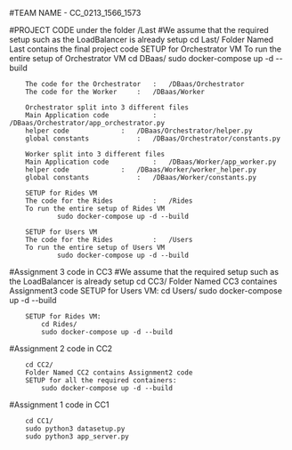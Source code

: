 #TEAM NAME - CC_0213_1566_1573

#PROJECT CODE under the folder /Last
#We assume that the required setup such as the LoadBalancer is already setup
		cd Last/
		Folder Named Last contains the final project code
		SETUP for Orchestrator VM
		To run the entire setup of Orchestrator VM
				cd DBaas/
				sudo docker-compose up -d --build

		The code for the Orchestrator	: 	/DBaas/Orchestrator
		The code for the Worker		:	/DBaas/Worker

		Orchestrator split into 3 different files
		Main Application code			:	/DBaas/Orchestrator/app_orchestrator.py
		helper code				:	/DBaas/Orchestrator/helper.py
		global constants			: 	/DBaas/Orchestrator/constants.py

		Worker split into 3 different files
		Main Application code			:	/DBaas/Worker/app_worker.py
		helper code				:	/DBaas/Worker/worker_helper.py
		global constants			:	/DBaas/Worker/constants.py

		SETUP for Rides VM
		The code for the Rides			: 	/Rides
		To run the entire setup of Rides VM
				sudo docker-compose up -d --build
		
		SETUP for Users VM
		The code for the Rides			: 	/Users
		To run the entire setup of Users VM
				sudo docker-compose up -d --build

#Assignment 3 code in CC3
#We assume that the required setup such as the LoadBalancer is already setup
		cd CC3/
		Folder Named CC3 containes Assignment3 code
		SETUP for Users VM:
			cd Users/
			sudo docker-compose up -d --build
		
		SETUP for Rides VM:
			cd Rides/
			sudo docker-compose up -d --build

#Assignment 2 code in CC2

		cd CC2/
		Folder Named CC2 contains Assignment2 code
		SETUP for all the required containers:
			sudo docker-compose up -d --build

#Assignment 1 code in CC1

		cd CC1/
		sudo python3 datasetup.py
		sudo python3 app_server.py
